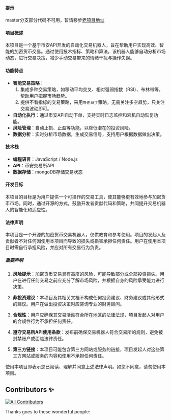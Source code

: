 #### 提示
master分支部分代码不可用，暂请移步[老项目地址](https://github.com/fulinpeng/trading-bot/tree/main-deprecated)

#### 项目概述
本项目是一个基于币安API开发的自动化交易机器人，旨在帮助用户实现高效、智能的加密货币交易。通过使用技术指标、策略和算法，该机器人能够自动分析市场动态，进行交易决策，减少手动交易带来的情绪干扰与操作失误。

#### 功能特点
- **智能交易策略**：
    1. 集成多种交易策略，如移动平均交叉、相对强弱指数（RSI）、布林带等，帮助用户把握市场趋势。
    2. 提供不看指标的交易策略，采用`等差马丁`策略，无需关注多空趋势，只关注交易波动即可。
- **自动化执行**：通过币安API自动下单，支持实时日志监控和宕机自动恢复功能。
- **风险管理**：自动止损、止盈等功能，以降低潜在的投资风险。
- **数据分析**：实时分析市场数据，生成交易信号，支持用户根据数据做出决策。

#### 技术栈
- **编程语言**：JavaScript / Node.js
- **API**：币安交易所API
- **数据存储**：mongoDB存储交易状态

#### 开发目标
本项目的目标是为用户提供一个可操作的交易工具，使其能够更有效地参与加密货币市场。同时，通过开源的方式，鼓励开发者贡献代码和策略，共同提升交易机器人的智能化和适应性。

#### 法律声明

本项目是一个开源的加密货币交易机器人，仅供教育和参考使用。项目的发起人及贡献者不对任何因使用本项目而导致的损失或损害承担任何责任。用户在使用本项目时需自行承担风险，并应对所有交易行为负责。

##### 重要声明

1. **风险提示**：加密货币交易具有高度的风险，可能导致部分或全部投资损失。用户在进行任何交易之前应充分了解市场风险，并根据自身的风险承受能力进行决策。

2. **非投资建议**：本项目及其相关文档不构成任何投资建议、财务建议或其他形式的建议。用户在做出投资决策时应咨询专业的财务顾问。

3. **合规性**：用户应确保其交易活动符合所在地区的法律法规，项目发起人对用户的合规性行为不承担任何责任。

4. **遵守交易所API使用条款**：发布前确保交易机器人符合交易所的规则，避免被封禁账户或面临法律责任。

5. **第三方链接**：本项目可能包含第三方网站或服务的链接，项目发起人对这些第三方网站或服务的内容和使用不承担任何责任。

使用本项目即表示您已阅读、理解并同意上述法律声明。如您不同意，请勿使用本项目。

## Contributors ✨

<!-- ALL-CONTRIBUTORS-BADGE:START - Do not remove or modify this section -->
[![All Contributors](https://img.shields.io/badge/all_contributors-1-orange.svg?style=flat-square)](#contributors-)
<!-- ALL-CONTRIBUTORS-BADGE:END -->

Thanks goes to these wonderful people:

<!-- ALL-CONTRIBUTORS-LIST:START - Do not remove or modify this section -->
<!-- prettier-ignore-start -->
<!-- markdownlint-disable -->

<!-- markdownlint-restore -->
<!-- prettier-ignore-end -->
<!-- ALL-CONTRIBUTORS-LIST:END -->
